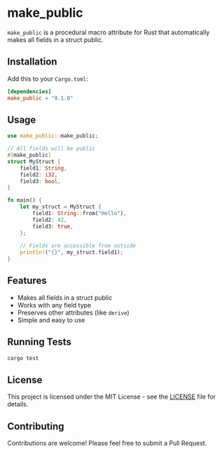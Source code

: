 # make_public

`make_public` is a procedural macro attribute for Rust that automatically makes all fields in a struct public.

## Installation

Add this to your `Cargo.toml`:

```toml
[dependencies]
make_public = "0.1.0"
```

## Usage

```rust
use make_public::make_public;

// All fields will be public
#[make_public]
struct MyStruct {
    field1: String,
    field2: i32,
    field3: bool,
}

fn main() {
    let my_struct = MyStruct {
        field1: String::from("Hello"),
        field2: 42,
        field3: true,
    };
    
    // Fields are accessible from outside
    println!("{}", my_struct.field1);
}
```

## Features

- Makes all fields in a struct public
- Works with any field type
- Preserves other attributes (like `derive`)
- Simple and easy to use

## Running Tests

```bash
cargo test
```

## License

This project is licensed under the MIT License - see the [LICENSE](LICENSE) file for details.

## Contributing

Contributions are welcome! Please feel free to submit a Pull Request.
